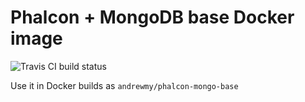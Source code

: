 # Phalcon + MongoDB base Docker image

![Travis CI build status](https://travis-ci.com/andrewmy/phalcon-mongo-docker-base.svg?branch=master)

Use it in Docker builds as `andrewmy/phalcon-mongo-base`

